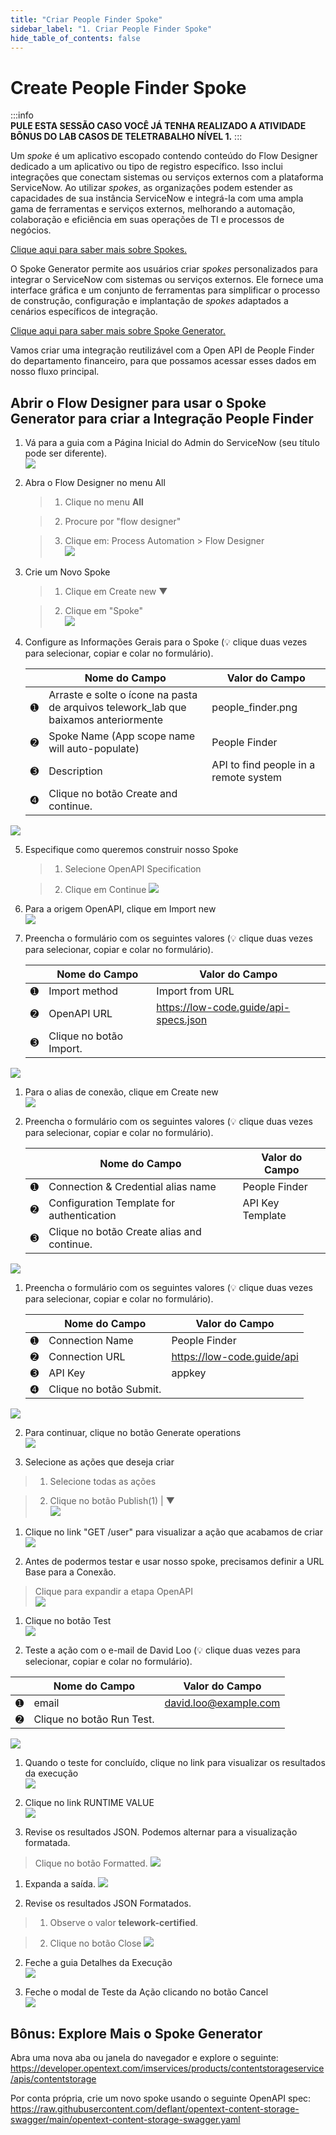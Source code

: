 ```yaml
---
title: "Criar People Finder Spoke" 
sidebar_label: "1. Criar People Finder Spoke"
hide_table_of_contents: false
---
```

# Create People Finder Spoke

:::info  
**PULE ESTA SESSÃO CASO VOCÊ JÁ TENHA REALIZADO A ATIVIDADE BÔNUS DO LAB CASOS DE TELETRABALHO NÍVEL 1.**
:::

Um *spoke* é um aplicativo escopado contendo conteúdo do Flow Designer dedicado a um aplicativo ou tipo de registro específico. Isso inclui integrações que conectam sistemas ou serviços externos com a plataforma ServiceNow. Ao utilizar *spokes*, as organizações podem estender as capacidades de sua instância ServiceNow e integrá-la com uma ampla gama de ferramentas e serviços externos, melhorando a automação, colaboração e eficiência em suas operações de TI e processos de negócios.

[Clique aqui para saber mais sobre Spokes.](https://docs.servicenow.com/bundle/vancouver-build-workflows/page/administer/flow-designer/concept/spokes.html)

O Spoke Generator permite aos usuários criar *spokes* personalizados para integrar o ServiceNow com sistemas ou serviços externos. Ele fornece uma interface gráfica e um conjunto de ferramentas para simplificar o processo de construção, configuração e implantação de *spokes* adaptados a cenários específicos de integração.

[Clique aqui para saber mais sobre Spoke Generator.](https://docs.servicenow.com/bundle/vancouver-build-workflows/page/administer/flow-designer/concept/spoke-builder.html)

Vamos criar uma integração reutilizável com a Open API de People Finder do departamento financeiro, para que possamos acessar esses dados em nosso fluxo principal.

## Abrir o Flow Designer para usar o Spoke Generator para criar a Integração People Finder

1. Vá para a guia com a Página Inicial do Admin do ServiceNow (seu título pode ser diferente).  
![](./images/04-1-return-to-admin-page.png)

2. Abra o Flow Designer no menu All

   >1. Clique no menu **All**
    
   >2. Procure por "flow designer"
    
   >3. Clique em: Process Automation > Flow Designer  
![](./images/04-2-flow-designer.png)

3. Crie um Novo Spoke

   >1. Clique em <span className="button-purple">Create new ▼</span>
   
   >2. Clique em "Spoke"  
![](./images//04-3-create-spoke.png)

4. Configure as Informações Gerais para o Spoke (💡 clique duas vezes para selecionar, copiar e colar no formulário).

   | |Nome do Campo                | Valor do Campo
   |-|------------------------------| --------------
   |<span className="large-number">➊</span>|Arraste e solte o ícone na pasta de arquivos telework_lab que baixamos anteriormente | people_finder.png
   |<span className="large-number">➋</span>|Spoke Name (App scope name will auto-populate) | People Finder
   |<span className="large-number">➌</span>|Description | API to find people in a remote system
   |<span className="large-number">➍</span>|Clique no botão <span className="button-purple">Create and continue</span>.  
![](./images/04-4-spoke-general-info.png)

5. Especifique como queremos construir nosso Spoke

   >1. Selecione OpenAPI Specification

   >2. Clique em <span className="button-purple">Continue</span>
![](./images/04-5-how-build-spoke.png)

6. Para a origem OpenAPI, clique em <span className="button-white-grey-border">Import new</span>  
![](./images/04-6-openapi-import-new.png)

7. Preencha o formulário com os seguintes valores (💡 clique duas vezes para selecionar, copiar e colar no formulário).

   | |Nome do Campo                | Valor do Campo
   |-|------------------------------| --------------
   |<span className="large-number">➊</span>|Import method | Import from URL
   |<span className="large-number">➋</span>|OpenAPI URL | https://low-code.guide/api-specs.json
   |<span className="large-number">➌</span>|Clique no botão <span className="button-purple">Import</span>.  
![](./images/04-7-import-new-openapi.png)

1. Para o alias de conexão, clique em <span className="button-white-grey-border">Create new</span>  
![](./images/04-8-connection-alias-create-new.png)

1. Preencha o formulário com os seguintes valores (💡 clique duas vezes para selecionar, copiar e colar no formulário).

   | |Nome do Campo                | Valor do Campo
   |-|------------------------------| --------------
   |<span className="large-number">➊</span>|Connection & Credential alias name | People Finder
   |<span className="large-number">➋</span>|Configuration Template for authentication | API Key Template
   |<span className="large-number">➌</span>|Clique no botão <span className="button-purple">Create alias and continue</span>.  
![](../images/2024-12-03-23-17-53.png)

1. Preencha o formulário com os seguintes valores (💡 clique duas vezes para selecionar, copiar e colar no formulário).

   | |Nome do Campo                | Valor do Campo
   |-|------------------------------| --------------
   |<span className="large-number">➊</span>|Connection Name | People Finder
   |<span className="large-number">➋</span>|Connection URL | https://low-code.guide/api
   |<span className="large-number">➌</span>|API Key | appkey
   |<span className="large-number">➍</span>|Clique no botão <span className="button-purple">Submit</span>.  
![](../images/2024-12-03-23-22-09.png)

2.  Para continuar, clique no botão <span className="button-purple">Generate operations</span>  
![](./images/04-10-generate-operations.png)

1.  Selecione as ações que deseja criar

   >1. Selecione todas as ações

   >2. Clique no botão <span className="button-purple">Publish(1) | ▼</span>  
![](./images/04-11-actions-to-create.png)

1.  Clique no link "GET /user" para visualizar a ação que acabamos de criar  
![](./images/04-12-get-user-action.png)

1.  Antes de podermos testar e usar nosso spoke, precisamos definir a URL Base para a Conexão.

   >Clique para expandir a etapa OpenAPI  
![](./images/04-13-expand-openapi-step.png)

1.  Clique no botão <span className="button-white-black-border-black">Test</span>  
![](./images/04-16-test-action.png)

1.  Teste a ação com o e-mail de David Loo (💡 clique duas vezes para selecionar, copiar e colar no formulário).

   | |Nome do Campo                | Valor do Campo
   |-|------------------------------| --------------
   |<span className="large-number">➊</span>|email | david.loo@example.com
   |<span className="large-number">➋</span>|Clique no botão <span className="button-purple">Run Test</span>.  
![](./images/04-17-test-actio-modal.png)

1.  Quando o teste for concluído, clique no link para visualizar os resultados da execução  
![](./images/04-18-test-action-complete.png)

1.  Clique no link RUNTIME VALUE  
![](./images/04-19-test-output.png)

1.  Revise os resultados JSON. Podemos alternar para a visualização formatada.

   >Clique no botão <span className="button-white-purple-border">Formatted</span>.
![](./images/04-20-action-json-new.png)

1.  Expanda a saída.
![](./images/04-21-expand-output.png)

1.  Revise os resultados JSON Formatados.

   > 1. Observe o valor <b>telework-certified</b>.

   > 2. Clique no botão <span className="button-white-purple-border">Close</span>
   ![](./images/04-22-formatted-json.png)

2.  Feche a guia Detalhes da Execução  
![](./images/04-21-close-execution-details.png)

1.  Feche o modal de Teste da Ação clicando no botão <span className="button-white-purple-border">Cancel</span>  
![](./images/04-22-close-test-action.png)

## Bônus: Explore Mais o Spoke Generator

Abra uma nova aba ou janela do navegador e explore o seguinte:
https://developer.opentext.com/imservices/products/contentstorageservice/apis/contentstorage

Por conta própria, crie um novo spoke usando o seguinte OpenAPI spec:
https://raw.githubusercontent.com/deflant/opentext-content-storage-swagger/main/opentext-content-storage-swagger.yaml
